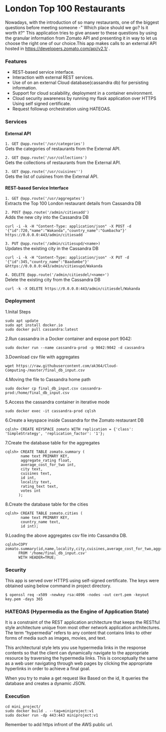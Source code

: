 # London Top 100 Restaurants
Nowadays, with the introduction of so many restaurants, one of the biggest questions before meeting someone -" Which place should 
we go? Is it worth it?" This application tries to give answer to these questions by using the granular information from Zomato API
and presenting it in way to let us choose the right one of our choice.This app makes calls to an external API hosted in https://developers.zomato.com/api/v2.1/ .

### Features

- REST-based service interface.
- Interaction with external REST services.
- Use of on an external Cloud database(cassandra db) for persisting information.
- Support for cloud scalability, deployment in a container environment.
- Cloud security awareness by running my flask application over HTTPS Using self signed certificate.
- Request followup orchestration using HATEOAS.

### Services

#### External API

`1. GET @app.route('/usr/categories')` <br />
 Gets the categories of restaurants from the External API.  
 
`2. GET @app.route('/usr/collections')` <br />
Gets the collections of restaurants from the External API.  

`3. GET @app.route('/usr/cuisines'')` <br />
Gets the list of cuisines from the External API.

#### REST-based Service Interface
`1. GET @app.route('/usr/aggregates')` <br />
Extracts the Top 100 London restaurant details from Cassandra DB

`2. POST @app.route('/admin/citiesadd')` <br />
Adds the new city into the Cassandra DB  <br />
```
curl -i -k -H "Content-Type: application/json" -X POST -d '{"id":720,"name":"Wakanda","country_name":"Gumbacha"}'    https://0.0.0.0:443/admin/citiesadd
```

`3. PUT @app.route('/admin/citiesupd/<name>)` <br />
Updates the existing city in the Cassandra DB <br />
```
curl -i -k -H "Content-Type: application/json" -X PUT -d '{"id":345,"country_name":"Baadumbe"}' &https://0.0.0.0:443/admin/citiesupd/Wakanda
```

`4. DELETE @app.route('/admin/citiesdel/<name>')` <br />
Delete the existing city from the Cassandra DB <br />
 ```
 curl -k -X DELETE https://0.0.0.0:443/admin/citiesdel/Wakanda
 ```
### Deployment

1.Inital Steps
```
sudo apt update
sudo apt install docker.io
sudo docker pull cassandra:latest
```

2.Run cassandra in a Docker container and expose port 9042:
```
sudo docker run --name cassandra-prod -p 9042:9042 -d cassandra
```

3.Download csv file with aggregates
```
wget https://raw.githubusercontent.com/ak364/Cloud-Computing-/master/final_db_input.csv
```

4.Moving the file to Cassandra home path
```
sudo docker cp final_db_input.csv cassandra-prod:/home/final_db_input.csv
```

5.Access the cassandra container in iterative mode
```
sudo docker exec -it cassandra-prod cqlsh
```

6.Create a keyspace inside Cassandra for the Zomato restaurant DB
```
cqlsh> CREATE KEYSPACE zomato WITH replication = {'class': 'SimpleStrategy', 'replication_factor': '1'};
```

7.Create the database table for the aggregates
```
cqlsh> CREATE TABLE zomato.summary (
       name text PRIMARY KEY,
       aggregate_rating float,
       average_cost_for_two int,
       city text,
       cuisines text,
       id int,
       locality text,
       rating_text text,
       votes int
      );
```
8.Create the database table for the cities
```
cqlsh> CREATE TABLE zomato.cities (
       name text PRIMARY KEY,
       country_name text,
       id int);
```

9.Loading the above aggregates csv file into Cassandra DB.
```
cqlsh>COPY zomato.summary(id,name,locality,city,cuisines,average_cost_for_two,aggregate_rating,rating_text,votes)
      FROM '/home/final_db_input.csv'
      WITH HEADER=TRUE;
 ```

### Security
This app is served over HTTPS using self-signed certificate. The keys were obtained using below command in project directory.
```
$ openssl req -x509 -newkey rsa:4096 -nodes -out cert.pem -keyout key.pem -days 365
```

### HATEOAS (Hypermedia as the Engine of Application State)
It is a constraint of the REST application architecture that keeps the RESTful style architecture unique from most other network application architectures. The term “hypermedia” refers to any content that contains links to other forms of media such as images, movies, and text.

This architectural style lets you use hypermedia links in the response contents so that the client can dynamically navigate to the appropriate resource by traversing the hypermedia links. This is conceptually the same as a web user navigating through web pages by clicking the appropriate hyperlinks in order to achieve a final goal.

When you try to make a get request like Based on the id, It queries the database and creates a dynamic JSON.

### Execution
```
cd mini_project/
sudo docker build . --tag=miniproject:v1
sudo docker run -dp 443:443 miniproject:v1
```

Remember to add https infront of the AWS public url.











